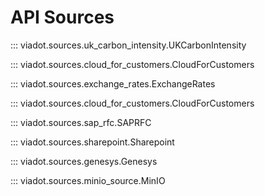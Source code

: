 # API Sources

::: viadot.sources.uk_carbon_intensity.UKCarbonIntensity

::: viadot.sources.cloud_for_customers.CloudForCustomers

::: viadot.sources.exchange_rates.ExchangeRates

::: viadot.sources.cloud_for_customers.CloudForCustomers

::: viadot.sources.sap_rfc.SAPRFC

::: viadot.sources.sharepoint.Sharepoint

::: viadot.sources.genesys.Genesys

::: viadot.sources.minio_source.MinIO
